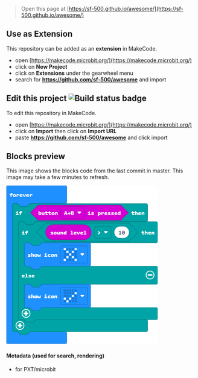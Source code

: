 
> Open this page at [https://sf-500.github.io/awesome/](https://sf-500.github.io/awesome/)

## Use as Extension

This repository can be added as an **extension** in MakeCode.

* open [https://makecode.microbit.org/](https://makecode.microbit.org/)
* click on **New Project**
* click on **Extensions** under the gearwheel menu
* search for **https://github.com/sf-500/awesome** and import

## Edit this project ![Build status badge](https://github.com/sf-500/awesome/workflows/MakeCode/badge.svg)

To edit this repository in MakeCode.

* open [https://makecode.microbit.org/](https://makecode.microbit.org/)
* click on **Import** then click on **Import URL**
* paste **https://github.com/sf-500/awesome** and click import

## Blocks preview

This image shows the blocks code from the last commit in master.
This image may take a few minutes to refresh.

![A rendered view of the blocks](https://github.com/sf-500/awesome/raw/master/.github/makecode/blocks.png)

#### Metadata (used for search, rendering)

* for PXT/microbit
<script src="https://makecode.com/gh-pages-embed.js"></script><script>makeCodeRender("{{ site.makecode.home_url }}", "{{ site.github.owner_name }}/{{ site.github.repository_name }}");</script>
